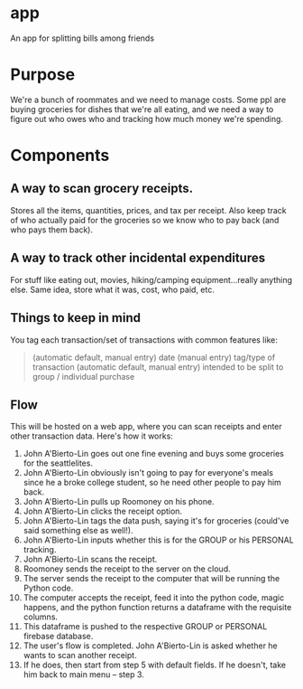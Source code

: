 # app
An app for splitting bills among friends

# Purpose
We're a bunch of roommates and we need to manage costs. Some ppl are buying groceries for dishes that we're all eating, and we need a way to figure out who owes who and tracking how much money we're spending.

# Components
## A way to scan grocery receipts.
Stores all the items, quantities, prices, and tax per receipt.
Also keep track of who actually paid for the groceries so we know who to pay back (and who pays them back).

## A way to track other incidental expenditures
For stuff like eating out, movies, hiking/camping equipment...really anything else.
Same idea, store what it was, cost, who paid, etc.

## Things to keep in mind
You tag each transaction/set of transactions with common features like:
> (automatic default, manual entry) date
> (manual entry) tag/type of transaction
> (automatic default, manual entry) intended to be split to group / individual purchase

## Flow
This will be hosted on a web app, where you can scan receipts and enter other transaction data. Here's how it works:
1. John A'Bierto-Lin goes out one fine evening and buys some groceries for the seattlelites.
2. John A'Bierto-Lin obviously isn't going to pay for everyone's meals since he a broke college student, so he need other people to pay him back.
3. John A'Bierto-Lin pulls up Roomoney on his phone.
4. John A'Bierto-Lin clicks the receipt option.
5. John A'Bierto-Lin tags the data push, saying it's for groceries (could've said something else as well!).
6. John A'Bierto-Lin inputs whether this is for the GROUP or his PERSONAL tracking.
7. John A'Bierto-Lin scans the receipt.
8. Roomoney sends the receipt to the server on the cloud.
9. The server sends the receipt to the computer that will be running the Python code.
10. The computer accepts the receipt, feed it into the python code, magic happens, and the python function returns a dataframe with the requisite columns.
11. This dataframe is pushed to the respective GROUP or PERSONAL firebase database.
12. The user's flow is completed. John A'Bierto-Lin is asked whether he wants to scan another receipt.
13. If he does, then start from step 5 with default fields. If he doesn't, take him back to main menu – step 3.
